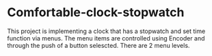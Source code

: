 # Comfortable-clock-stopwatch

This project is implementing a clock that has a stopwatch and set time function via menus. The menu items are controlled using Encoder and through the push of a button selescted. There are 2 menu levels.
  

